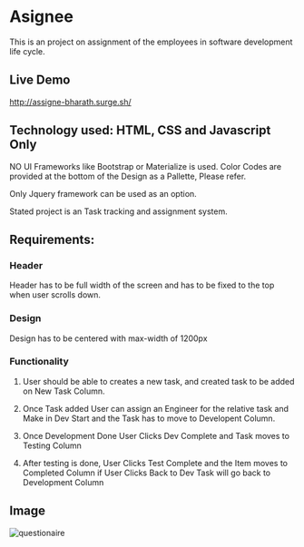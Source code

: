 # Asignee

This is an project on assignment of the employees in software development life cycle.

## Live Demo

http://assigne-bharath.surge.sh/

## Technology used: HTML, CSS and Javascript Only 

NO UI Frameworks like Bootstrap or Materialize is used.
Color Codes are provided at the bottom of the Design as a Pallette, Please refer.

Only Jquery framework can be used as an option.

Stated project is an Task tracking and assignment system.

## Requirements:

### Header

   Header has to be full width of the screen and has to be fixed to the top when user scrolls down.

### Design

   Design has to be centered with max-width of 1200px

### Functionality

   1. User should be able to creates  a new task, and created task to be added on New Task Column.
   
   2. Once Task added User can assign an Engineer for the relative task and Make in Dev Start and the Task has to move to Developent Column.
   
   3. Once Development Done User Clicks Dev Complete and Task moves to Testing Column 
   
   4. After testing is done, User Clicks Test Complete and the Item moves to Completed  Column if User Clicks Back to Dev  Task will go back to Development Column
   

## Image

![questionaire](https://cloud.githubusercontent.com/assets/18566842/26518583/9406b022-42d0-11e7-9dc7-c56a51db51a8.jpg)
